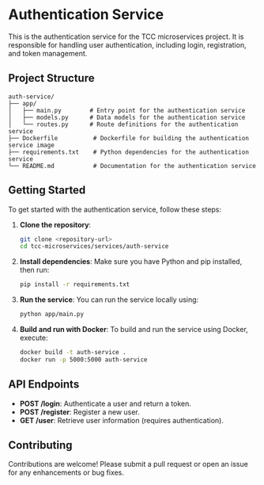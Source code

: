 # Authentication Service

This is the authentication service for the TCC microservices project. It is responsible for handling user authentication, including login, registration, and token management.

## Project Structure

```
auth-service/
├── app/
│   ├── main.py        # Entry point for the authentication service
│   ├── models.py      # Data models for the authentication service
│   └── routes.py      # Route definitions for the authentication service
├── Dockerfile          # Dockerfile for building the authentication service image
├── requirements.txt    # Python dependencies for the authentication service
└── README.md           # Documentation for the authentication service
```

## Getting Started

To get started with the authentication service, follow these steps:

1. **Clone the repository**:
   ```bash
   git clone <repository-url>
   cd tcc-microservices/services/auth-service
   ```

2. **Install dependencies**:
   Make sure you have Python and pip installed, then run:
   ```bash
   pip install -r requirements.txt
   ```

3. **Run the service**:
   You can run the service locally using:
   ```bash
   python app/main.py
   ```

4. **Build and run with Docker**:
   To build and run the service using Docker, execute:
   ```bash
   docker build -t auth-service .
   docker run -p 5000:5000 auth-service
   ```

## API Endpoints

- **POST /login**: Authenticate a user and return a token.
- **POST /register**: Register a new user.
- **GET /user**: Retrieve user information (requires authentication).

## Contributing

Contributions are welcome! Please submit a pull request or open an issue for any enhancements or bug fixes.